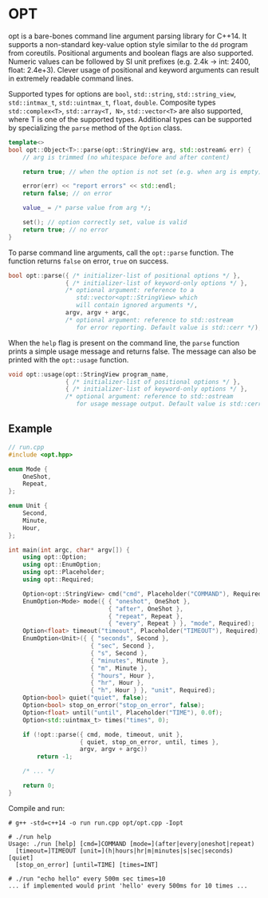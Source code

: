 # OPT

opt is a bare-bones command line argument parsing library for C++14.
It supports a non-standard key-value option style similar to the `dd` program
from coreutils. Positional arguments and boolean flags are also supported.
Numeric values can be followed by SI unit prefixes (e.g. 2.4k -> int: 2400,
float: 2.4e+3). Clever usage of positional and keyword arguments can result
in extremely readable command lines.

Supported types for options are `bool`, `std::string`, `std::string_view`,
`std::intmax_t`, `std::uintmax_t`, `float`, `double`. Composite types
`std::complex<T>`, `std::array<T, N>`, `std::vector<T>` are also supported,
where T is one of the supported types. Additional types can be supported
by specializing the `parse` method of the `Option` class.

```c++
template<>
bool opt::Object<T>::parse(opt::StringView arg, std::ostream& err) {
    // arg is trimmed (no whitespace before and after content)

    return true; // when the option is not set (e.g. when arg is empty)

    error(err) << "report errors" << std::endl;
    return false; // on error

    value_ = /* parse value from arg */;

    set(); // option correctly set, value is valid
    return true; // no error
}
```

To parse command line arguments, call the `opt::parse` function.
The function returns `false` on error, `true` on success.

```c++
bool opt::parse({ /* initializer-list of positional options */ },
                { /* initializer-list of keyword-only options */ },
                /* optional argument: reference to a
                   std::vector<opt::StringView> which
                   will contain ignored arguments */,
                argv, argv + argc,
                /* optional argument: reference to std::ostream
                   for error reporting. Default value is std::cerr */);
```

When the `help` flag is present on the command line, the `parse` function
prints a simple usage message and returns false. The message can also
be printed with the `opt::usage` function.

```c++
void opt::usage(opt::StringView program_name,
                { /* initializer-list of positional options */ },
                { /* initializer-list of keyword-only options */ },
                /* optional argument: reference to std::ostream
                   for usage message output. Default value is std::cerr */);
```

## Example

```c++
// run.cpp
#include <opt.hpp>

enum Mode {
    OneShot,
    Repeat,
};

enum Unit {
    Second,
    Minute,
    Hour,
};

int main(int argc, char* argv[]) {
    using opt::Option;
    using opt::EnumOption;
    using opt::Placeholder;
    using opt::Required;

    Option<opt::StringView> cmd("cmd", Placeholder("COMMAND"), Required);
    EnumOption<Mode> mode({ { "oneshot", OneShot },
                            { "after", OneShot },
                            { "repeat", Repeat },
                            { "every", Repeat } }, "mode", Required);
    Option<float> timeout("timeout", Placeholder("TIMEOUT"), Required);
    EnumOption<Unit>({ { "seconds", Second },
                       { "sec", Second },
                       { "s", Second },
                       { "minutes", Minute },
                       { "m", Minute },
                       { "hours", Hour },
                       { "hr", Hour },
                       { "h", Hour } }, "unit", Required);
    Option<bool> quiet("quiet", false);
    Option<bool> stop_on_error("stop_on_error", false);
    Option<float> until("until", Placeholder("TIME"), 0.0f);
    Option<std::uintmax_t> times("times", 0);

    if (!opt::parse({ cmd, mode, timeout, unit },
                    { quiet, stop_on_error, until, times },
                    argv, argv + argc))
        return -1;

    /* ... */

    return 0;
}
```

Compile and run:

```
# g++ -std=c++14 -o run run.cpp opt/opt.cpp -Iopt

# ./run help
Usage: ./run [help] [cmd=]COMMAND [mode=](after|every|oneshot|repeat)
  [timeout=]TIMEOUT [unit=](h|hours|hr|m|minutes|s|sec|seconds) [quiet]
  [stop_on_error] [until=TIME] [times=INT]

# ./run "echo hello" every 500m sec times=10
... if implemented would print 'hello' every 500ms for 10 times ...
```
